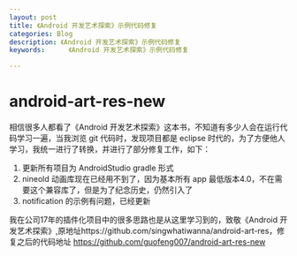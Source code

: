 ```yaml
---
layout: post
title: 《Android 开发艺术探索》示例代码修复
categories: Blog
description: 《Android 开发艺术探索》示例代码修复
keywords:      《Android 开发艺术探索》示例代码修复

---
```


# android-art-res-new

相信很多人都看了《Android 开发艺术探索》这本书，不知道有多少人会在运行代码学习一遍，当我浏览 git 代码时，发现项目都是 eclipse 时代的，为了方便他人学习，我统一进行了转换，并进行了部分修复工作，如下：

1. 更新所有项目为 AndroidStudio gradle 形式
2. nineold 动画库现在已经用不到了，因为基本所有 app 最低版本4.0，不在需要这个兼容库了，但是为了纪念历史，仍然引入了
3. notification 的示例有问题，已经更新

我在公司17年的插件化项目中的很多思路也是从这里学习到的，致敬《Android 开发艺术探索》,原地址https://github.com/singwhatiwanna/android-art-res，修复之后的代码地址 https://github.com/guofeng007/android-art-res-new

